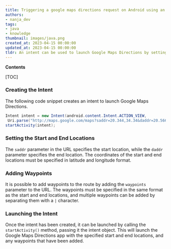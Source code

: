 ```yaml
---
title: Triggering a google maps directions request on Android using an intent
authors:
- nanja_dev
tags:
- java
- knowledge
thumbnail: images/java.png
created_at: 2023-04-15 00:00:00
updated_at: 2023-04-15 00:00:00
tldr: An intent can be used to launch Google Maps Directions by setting the action to ACTION\_VIEW and the URI to a valid directions intent URL.
---
```


**Contents**

[TOC]

### Creating the Intent

The following code snippet creates an intent to launch Google Maps Directions.

```java
Intent intent = new Intent(android.content.Intent.ACTION_VIEW, 
 Uri.parse("http://maps.google.com/maps?saddr=20.344,34.34&daddr=20.5666,45.345"));
startActivity(intent);
```

### Setting the Start and End Locations

The `saddr` parameter in the URL specifies the start location, while the `daddr` parameter specifies the end location. The coordinates of the start and end locations must be specified in latitude and longitude format.

### Adding Waypoints

It is possible to add waypoints to the route by adding the `waypoints` parameter to the URL. The waypoints must be specified in the same format as the start and end locations, and multiple waypoints can be added by separating them with a `|` character.

### Launching the Intent

Once the intent has been created, it can be launched by calling the `startActivity()` method, passing it the intent object. This will launch the Google Maps Directions app with the specified start and end locations, and any waypoints that have been added.
